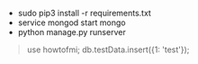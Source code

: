 * sudo pip3 install -r requirements.txt
* service mongod start mongo
* python manage.py runserver 
> use howtofmi;
> db.testData.insert({1: 'test'});
